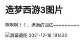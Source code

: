 # 造梦西游3图片

啊啊啊！！，满满的回忆~~~~~~~~~

![屏幕截图 2021-12-19 191430](https://user-images.githubusercontent.com/105548184/171618641-79e63992-b4e9-46cf-b4bc-774727e72b4a.png)

